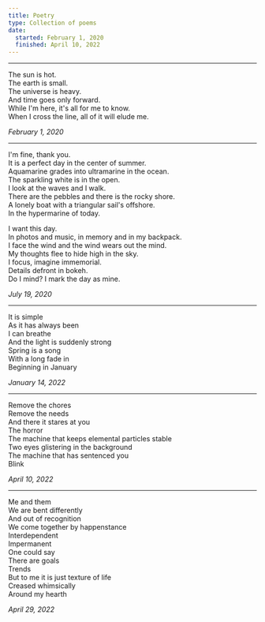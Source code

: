 ```yaml
---
title: Poetry
type: Collection of poems
date:
  started: February 1, 2020
  finished: April 10, 2022
---
```


***

The sun is hot. \
The earth is small. \
The universe is heavy. \
And time goes only forward. \
While I'm here, it's all for me to know. \
When I cross the line, all of it will elude me.

*February 1, 2020*

***

I'm fine, thank you. \
It is a perfect day in the center of summer. \
Aquamarine grades into ultramarine in the ocean. \
The sparkling white is in the open. \
I look at the waves and I walk. \
There are the pebbles and there is the rocky shore. \
A lonely boat with a triangular sail's offshore. \
In the hypermarine of today.

I want this day. \
In photos and music, in memory and in my backpack. \
I face the wind and the wind wears out the mind. \
My thoughts flee to hide high in the sky. \
I focus, imagine immemorial. \
Details defront in bokeh. \
Do I mind? I mark the day as mine.

*July 19, 2020*

***

It is simple \
As it has always been \
I can breathe \
And the light is suddenly strong \
Spring is a song \
With a long fade in \
Beginning in January

*January 14, 2022*

***

Remove the chores \
Remove the needs \
And there it stares at you \
The horror \
The machine that keeps elemental particles stable \
Two eyes glistering in the background \
The machine that has sentenced you \
Blink

*April 10, 2022*

***

Me and them \
We are bent differently \
And out of recognition \
We come together by happenstance \
Interdependent \
Impermanent \
One could say \
There are goals \
Trends \
But to me it is just texture of life \
Creased whimsically \
Around my hearth

*April 29, 2022*
